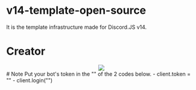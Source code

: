 # v14-template-open-source
It is the template infrastructure made for Discord.JS v14.
# Creator
<div align="center">
   <a href="https://discord.com/users/833625345587413002" target="_blank">
      <img src="https://lanyard-profile-readme.vercel.app/api/676442309927370752">
   </a>
   </div>
# Note 
Put your bot's token in the "" of the 2 codes below.
- client.token = ""
- client.login("")
